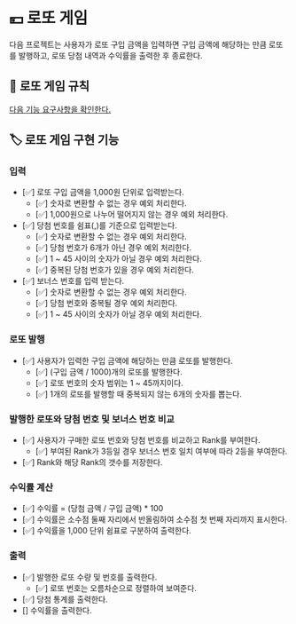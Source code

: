 # 💴 로또 게임
다음 프로젝트는 사용자가 로또 구입 금액을 입력하면 구입 금액에 해당하는 만큼 로또를 발행하고, 로또 당첨 내역과 수익률을 출력한 후 종료한다.

## 📜 로또 게임 규칙
[다음 기능 요구사항을 확인한다.](https://github.com/woowacourse-precourse/java-lotto-6/blob/main/README.md)

## 🏷️ 로또 게임 구현 기능

### 입력
- [✅] 로또 구입 금액을 1,000원 단위로 입력받는다.
    - [✅] 숫자로 변환할 수 없는 경우 예외 처리한다.
    - [✅] 1,000원으로 나누어 떨어지지 않는 경우 예외 처리한다.
- [✅] 당첨 번호를 쉼표(,)를 기준으로 입력받는다.
    - [✅] 숫자로 변환할 수 없는 경우 예외 처리한다.
    - [✅] 당첨 번호가 6개가 아닌 경우 예외 처리한다.
    - [✅] 1 ~ 45 사이의 숫자가 아닐 경우 예외 처리한다.
    - [✅] 중복된 당첨 번호가 있을 경우 예외 처리한다.
- [✅] 보너스 번호를 입력 받는다.
    - [✅] 숫자로 변환할 수 없는 경우 예외 처리한다.
    - [✅] 당첨 번호와 중복될 경우 예외 처리한다.
    - [✅] 1 ~ 45 사이의 숫자가 아닐 경우 예외 처리한다.

### 로또 발행
- [✅] 사용자가 입력한 구입 금액에 해당하는 만큼 로또를 발행한다.
  - [✅] (구입 금액 / 1000)개의 로또를 발행한다.
  - [✅] 로또 번호의 숫자 범위는 1 ~ 45까지이다.
  - [✅] 1개의 로또를 발행할 때 중복되지 않는 6개의 숫자를 뽑는다.

### 발행한 로또와 당첨 번호 및 보너스 번호 비교
- [✅] 사용자가 구매한 로또 번호와 당첨 번호를 비교하고 Rank를 부여한다.
  - [✅] 부여된 Rank가 3등일 경우 보너스 번호 일치 여부에 따라 2등을 부여한다.
- [✅] Rank와 해당 Rank의 갯수를 저장한다.

### 수익률 계산
- [✅] 수익률 = (당첨 금액 / 구입 금액) * 100
- [✅] 수익률은 소수점 둘째 자리에서 반올림하여 소수점 첫 번째 자리까지 표시한다.
- [✅] 수익률을 1,000 단위 쉼표로 구분하여 출력한다.

### 출력
- [✅] 발행한 로또 수량 및 번호를 출력한다.
  - [✅] 로또 번호는 오름차순으로 정렬하여 보여준다.
- [✅] 당첨 통계를 출력한다.
- [] 수익률을 출력한다.

  